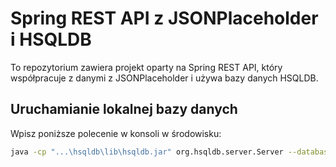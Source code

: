 # Spring REST API z JSONPlaceholder i HSQLDB

To repozytorium zawiera projekt oparty na Spring REST API, który współpracuje z danymi z JSONPlaceholder i używa bazy danych HSQLDB.

## Uruchamianie lokalnej bazy danych
Wpisz poniższe polecenie w konsoli w środowisku:

```bash
java -cp "...\hsqldb\lib\hsqldb.jar" org.hsqldb.server.Server --database.0 "file:communitydb" --dbname.0 communitydb --port 9002
```
